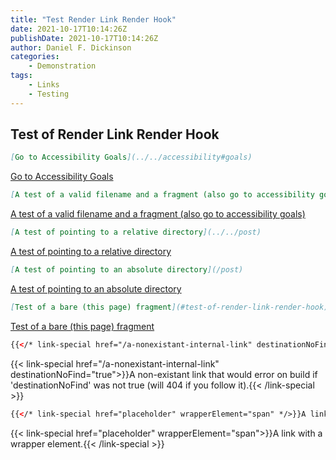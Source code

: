 ```yaml
---
title: "Test Render Link Render Hook"
date: 2021-10-17T10:14:26Z
publishDate: 2021-10-17T10:14:26Z
author: Daniel F. Dickinson
categories:
    - Demonstration
tags:
    - Links
    - Testing
---
```


## Test of Render Link Render Hook

<!--more-->

```markdown
[Go to Accessibility Goals](../../accessibility#goals)
```

[Go to Accessibility Goals](../../accessibility#goals)

```markdown
[A test of a valid filename and a fragment (also go to accessibility goals)](../../accessibility.md#goals)
```

[A test of a valid filename and a fragment (also go to accessibility goals)](../../accessibility.md#goals)

```markdown
[A test of pointing to a relative directory](../../post)
```

[A test of pointing to a relative directory](../../post)

```markdown
[A test of pointing to an absolute directory](/post)
```

[A test of pointing to an absolute directory](/post)

```markdown
[Test of a bare (this page) fragment](#test-of-render-link-render-hook)
```

[Test of a bare (this page) fragment](#test-of-render-link-render-hook)

```html
{{</* link-special href="/a-nonexistant-internal-link" destinationNoFind="true" */>}}A non-existant link that would error on build if 'destinationNoFind' was not true (will 404 if you follow it).{{\< /link-special >}}
```

{{< link-special href="/a-nonexistant-internal-link" destinationNoFind="true">}}A non-existant link that would error on build if 'destinationNoFind' was not true (will 404 if you follow it).{{< /link-special >}}

```html
{{</* link-special href="placeholder" wrapperElement="span" */>}}A link with a wrapper element.{{</* /link-special */>}}
```

{{< link-special href="placeholder" wrapperElement="span">}}A link with a wrapper element.{{< /link-special >}}

